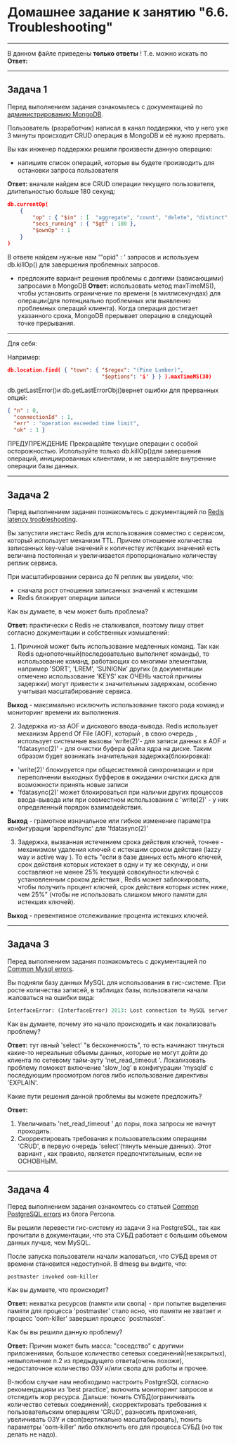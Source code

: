 # Домашнее задание к занятию "6.6. Troubleshooting"

---

В данном файле приведены **только ответы** ! Т.е. можно искать по **Ответ:**

---

## Задача 1

Перед выполнением задания ознакомьтесь с документацией по [администрированию MongoDB](https://docs.mongodb.com/manual/administration/).

Пользователь (разработчик) написал в канал поддержки, что у него уже 3 минуты происходит CRUD операция в MongoDB и её 
нужно прервать. 

Вы как инженер поддержки решили произвести данную операцию:
- напишите список операций, которые вы будете производить для остановки запроса пользователя

**Ответ:** вначале найдем все CRUD операции текущего пользователя, длительностью больше 180 секунд:
```json
db.currentOp(
    {
        "op" : { "$in" : [  "aggregate", "count", "delete", "distinct", "find", "findAndModify", "getMore", "insert", "mapReduce", "update" ] } ,
        "secs_running" : { "$gt" : 180 },
        "$ownOp" : 1 
    }
)
```
В ответе найдем нужные нам '"opid" : <number>' запросов и используем db.killOp(<opId>) для завершения проблемных запросов.

- предложите вариант решения проблемы с долгими (зависающими) запросами в MongoDB
**Ответ:** использовать метод maxTimeMS(), чтобы установить ограничение по времени (в миллисекундах) для операции(для потенциально проблемных или выявленно проблемных операций клиента). 
Когда операция достигает указанного срока, MongoDB прерывает операцию в следующей точке прерывания.

---

Для себя:

Например:
```json
db.location.find( { "town": { "$regex": "(Pine Lumber)",
                              "$options": 'i' } } ).maxTimeMS(30)
```

db.getLastError()и db.getLastErrorObj()вернет ошибки для прерванных опций:

```json
{ "n" : 0,
  "connectionId" : 1,
  "err" : "operation exceeded time limit",
  "ok" : 1 }
```
ПРЕДУПРЕЖДЕНИЕ
Прекращайте текущие операции с особой осторожностью. Используйте только db.killOp()для завершения операций, инициированных клиентами, и не завершайте внутренние операции базы данных.

---

## Задача 2

Перед выполнением задания познакомьтесь с документацией по [Redis latency troobleshooting](https://redis.io/topics/latency).

Вы запустили инстанс Redis для использования совместно с сервисом, который использует механизм TTL. 
Причем отношение количества записанных key-value значений к количеству истёкших значений есть величина постоянная и
увеличивается пропорционально количеству реплик сервиса. 

При масштабировании сервиса до N реплик вы увидели, что:
- сначала рост отношения записанных значений к истекшим
- Redis блокирует операции записи

Как вы думаете, в чем может быть проблема?
 
**Ответ:** практически с Redis не сталкивался, поэтому пишу ответ согласно документации и собственных измышлений:

1. Причиной может быть использование медленных команд. Так как Redis однопоточный(последовательно выполняет команды),
то использование команд, работающих со многими элементами, например 'SORT', 'LREM', 'SUNIONи' других (в документации 
отмечено использование 'KEYS' как ОЧЕНЬ частой причины задержки)  могут привести к значительным задержкам, особенно 
учитывая масштабирование сервиса. 

**Выход** - максимально исключить использование такого рода команд и мониторинг времени их выполнения.

2. Задержка из-за AOF и дискового ввода-вывода. Redis использует механизм Append Of File (AOF), который , в свою очередь , 
использует системные вызовы  'write(2)'- для записи данных в AOF  и 'fdatasync(2)' - для очистки буфера файла ядра на диске.
Таким образом будет возникать значительная задержка(блокировка):
* 'write(2)' блокируется при общесистемной синхронизации и при переполнении выходных буфферов в ожидании очистки диска для 
возможности принять новые записи
* 'fdatasync(2)' может блокироваться при наличии других процессов ввода-вывода или при совместном использовании с 
'write(2)' - у них определенный порядок взаимодействия.

**Выход** - грамотное изначальное или гибкое изменение параметра конфигурации 'appendfsync' для 'fdatasync(2)'

3. Задержка, вызванная истечением срока действия ключей, точнее - механизмом удаления ключей с истекшим сроком действия
(lazzy way и active way ). То есть "если в базе данных есть много ключей, срок действия которых истекает в одну и ту же
секунду, и они составляют не менее 25% текущей совокупности ключей с установленным сроком действия , Redis может 
заблокировать, чтобы получить процент ключей, срок действия которых истек ниже, чем 25%" (чтобы не использовать слишком
много памяти для истекших ключей).

**Выход** - превентивное отслеживание процента истекших ключей.

---

## Задача 3

Перед выполнением задания познакомьтесь с документацией по [Common Mysql errors](https://dev.mysql.com/doc/refman/8.0/en/common-errors.html).

Вы подняли базу данных MySQL для использования в гис-системе. При росте количества записей, в таблицах базы,
пользователи начали жаловаться на ошибки вида:
```python
InterfaceError: (InterfaceError) 2013: Lost connection to MySQL server during query u'SELECT..... '
```

Как вы думаете, почему это начало происходить и как локализовать проблему?

**Ответ:** тут явный 'select' "в бесконечность", то есть начинают тянуться какие-то нереальные объемы данных, которые 
не могут дойти до клиента по сетевому тайм-ауту 'net_read_timeout '.
Локализовать проблему поможет включение 'slow_log' в конфигурации 'mysqld' c последующим просмотром логов либо использование 
директивы 'EXPLAIN'.
 
Какие пути решения данной проблемы вы можете предложить?

**Ответ:** 
1. Увеличивать 'net_read_timeout ' до поры, пока запросы не начнут проходить.
2. Скорректировать требования к пользовательским операциям 'CRUD', в первую очередь 'select'(тянуть меньше данных). Этот вариант , 
как правило, является предпочтительным, если не ОСНОВНЫМ.

---

## Задача 4

Перед выполнением задания ознакомтесь со статьей [Common PostgreSQL errors](https://www.percona.com/blog/2020/06/05/10-common-postgresql-errors/) из блога Percona.

Вы решили перевести гис-систему из задачи 3 на PostgreSQL, так как прочитали в документации, что эта СУБД работает с 
большим объемом данных лучше, чем MySQL.

После запуска пользователи начали жаловаться, что СУБД время от времени становится недоступной. В dmesg вы видите, что:

`postmaster invoked oom-killer`

Как вы думаете, что происходит?

**Ответ:** нехватка ресурсов (памяти или свопа) - при попытке выделения памяти для процесса 'postmaster' стало ясно, что
памяти не хватает и процесс 'oom-killer' завершил процесс `postmaster'. 

Как бы вы решили данную проблему?

**Ответ:** 
Причин может быть масса: "соседство" с другими приложениями, большое количество сетевых соединений(незакрытых), невыполнение п.2 из
предыдущего ответа(очень похоже), недостаточное количество ОЗУ и/или свопа для работы и прочее.

В-любом случае нам необходимо настроить PostgreSQL согласно рекомендациям из 'best practice', включить мониторинг запросов 
и отследить жор ресурса. 
Дальше: тюнить СУБД(ограничивать количество сетевых соединений), скорректировать требования к пользовательским операциям 
'CRUD', разносить приложения, увеличивать ОЗУ и своп(вертикально масштабировать), тюнить параметры 'oom-killer' либо отключить
его для процесса СУБД (но так делать не надо).


            